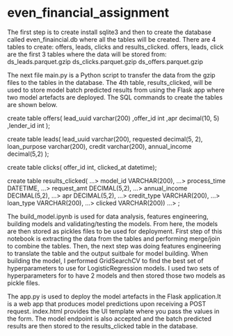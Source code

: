 # even_financial_assignment

The first step is to create install sqlite3 and then to create the database called even_finaincial.db where all the tables will be created. There are 4 tables to create: offers, leads, clicks and results_clicked. offers, leads, click are the first 3 tables where the data will be stored from: 
ds_leads.parquet.gzip
ds_clicks.parquet.gzip
ds_offers.parquet.gzip

The next file main.py is a Python script to transfer the data from the gzip files to the tables in the database. The 4th table, results_clicked, will be used to store model batch predicted results from using the Flask app where two model artefacts are deployed. The SQL commands to create the tables are shown below.


create table offers(
	lead_uuid	   varchar(200)
,offer_id			int
,apr			decimal(10, 5)
,lender_id			int
);



create table leads(
	lead_uuid  varchar(200),
requested	decimal(5, 2),
loan_purpose	varchar(200),
credit	varchar(200),
annual_income	decimal(5,2)
);


create table clicks(
offer_id	int,
clicked_at	datetime);



create table results_clicked(
   ...> model_id VARCHAR(200),
   ...> process_time DATETIME,
   ...> request_amt DECIMAL(5,2),
   ...> annual_income DECIMAL(5,2),
   ...> apr DECIMAL(5,2),
   ...> credit_type VARCHAR(200),
   ...> loan_type VARCHAR(200),
   ...> clicked VARCHAR(200))
   ...> ;


The build_model.ipynb is used for data analysis, features engineering, building models and validating/testing the models. From here, the models are then stored as pickles files to be used for deployment. First step of this notebook is extracting the data from the tables and performing merge/join to combine the tables. Then, the next step was doing features engineering to translate the table and the output suitbale for model building. When building the model, I performed GridSearchCV to find the best set of hyperparameters to use for LogisticRegression models. I used two sets of hyperparameters for to have 2 models and then stored those two models as pickle files.


The app.py is used to deploy the model artefacts in the Flask application.It is a web app that produces model predictions upon receiving a POST request. index.html provides the UI template where you pass the values in the form. The model endpoint is also accepted and the batch predicted results are then stored to the results_clicked table in the database. 
